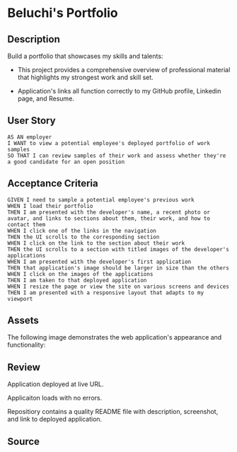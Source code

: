 # Beluchi's Portfolio

## Description

Build a portfolio that showcases my skills and talents:

* This project provides a comprehensive overview of professional material that highlights my strongest work and skill set.

* Application's links all function correctly to my GitHub profile, Linkedin page, and Resume. 

## User Story

```
AS AN employer
I WANT to view a potential employee's deployed portfolio of work samples
SO THAT I can review samples of their work and assess whether they're a good candidate for an open position
```

## Acceptance Criteria 
```
GIVEN I need to sample a potential employee's previous work
WHEN I load their portfolio
THEN I am presented with the developer's name, a recent photo or avatar, and links to sections about them, their work, and how to contact them
WHEN I click one of the links in the navigation
THEN the UI scrolls to the corresponding section
WHEN I click on the link to the section about their work
THEN the UI scrolls to a section with titled images of the developer's applications
WHEN I am presented with the developer's first application
THEN that application's image should be larger in size than the others
WHEN I click on the images of the applications
THEN I am taken to that deployed application
WHEN I resize the page or view the site on various screens and devices
THEN I am presented with a responsive layout that adapts to my viewport
```

## Assets

The following image demonstrates the web application's appearance and functionality:

## Review

Application deployed at live URL.

Applicaiton loads with no errors.

Repositiory contains a quality README file with description, screenshot, and link to deployed application.

## Source

